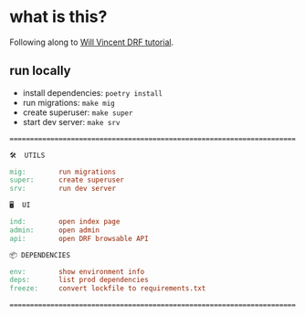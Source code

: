 # what is this?

Following along to [Will Vincent DRF tutorial](https://learndjango.com/tutorials/official-django-rest-framework-tutorial-beginners).

## run locally

* install dependencies: `poetry install`
* run migrations: `make mig`
* create superuser: `make super`
* start dev server: `make srv`

```Makefile
======================================================================

🛠  UTILS

mig:        run migrations
super:      create superuser
srv:        run dev server

🖥  UI

ind:        open index page
admin:      open admin
api:        open DRF browsable API

📦 DEPENDENCIES

env:        show environment info
deps:       list prod dependencies
freeze:     convert lockfile to requirements.txt

======================================================================
```
